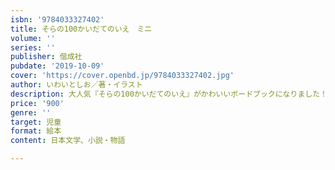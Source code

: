 ```yaml
---
isbn: '9784033327402'
title: そらの100かいだてのいえ　ミニ
volume: ''
series: ''
publisher: 偕成社
pubdate: '2019-10-09'
cover: 'https://cover.openbd.jp/9784033327402.jpg'
author: いわいとしお／著・イラスト
description: 大人気『そらの100かいだてのいえ』がかわいいボードブックになりました！持ち運びも便利。ツピくんといっしょにおでかけしよう！
price: '900'
genre: ''
target: 児童
format: 絵本
content: 日本文学、小説・物語

---
```

